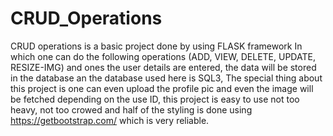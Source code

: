 # CRUD_Operations
CRUD operations is a basic project done by using FLASK framework In which one can do the following operations (ADD, VIEW, DELETE, UPDATE, RESIZE-IMG) and ones the user details are entered, the data will be stored in the database an the database used here is SQL3, The special thing about this project is one can even upload the profile pic and even the image will be fetched depending on the use ID, this project is easy to use not too heavy, not too crowed and half of the styling is done using https://getbootstrap.com/ which is very reliable.
